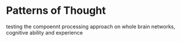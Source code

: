 Patterns of Thought
==============================

testing the compoennt processing approach on whole brain networks, cognitive ability and experience

